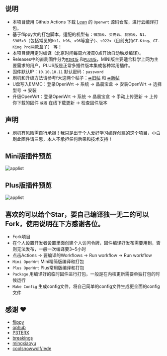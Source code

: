 ## 说明

- 本项目使用 Github Actions 下载 [Lean](https://github.com/coolsnowwolf/lede) 的 `Openwrt` 源码仓库，进行云编译打包。
- 基于flippy大的打包脚本，适配的机型有：`微加云`、`贝壳云`、`我家云`、`N1`、`S905x3`（包括常见的`hk1`、`h96`、`x96`等盒子）、`s922x`（目前支持`GT-King`、`GT-King Pro`两款盒子） 等！
- 本项目使用定时编译（北京时间每周六凌晨0点开始自动触发编译）。
- Releases中的直刷固件分为[`MINI版`](https://github.com/hhaibo/ARMv8-OpenWrt/releases/tag/ARMv8_MINI) 和[`PLUS版`](https://github.com/hhaibo/ARMv8-OpenWrt/releases/tag/ARMv8_PLUS)，MINI版主要适合科学上网为主要需求的用户，PLUS版是正常多插件版本集成各种常用插件。
- 固件默认IP：`10.10.10.11` 默认密码：`password`
- 刷机和升级方法请参考f大这两个帖子：[➦旧帖](https://www.right.com.cn/forum/thread-4055451-1-1.html) 和 [➦新帖](https://www.right.com.cn/forum/thread-4076037-1-1.html)
- U盘写入EMMC：登录OpenWrt → 系统 → 晶晨宝盒 → 安装OpenWrt → 选择型号 → 安装
- 升级OpenWrt：登录OpenWrt → 系统 → 晶晨宝盒 → 手动上传更新 → 上传你下载的固件 `或者` 在线下载更新 → 检查固件版本

## 声明
- 刷机有风险需自行承担！我只是出于个人爱好学习编译创建的这个项目，小白刷此固件请三思，本人不承担任何后果和技术支持！

## Mini版插件预览
 ![applist](https://github.com/hhaibo/ARMv8-OpenWrt/blob/main/imgs/mini.jpg)
 
## Plus版插件预览
 ![applist](https://github.com/hhaibo/ARMv8-OpenWrt/blob/main/imgs/plus.jpg)

## 喜欢的可以给个Star，要自己编译独一无二的可以Fork，使用说明在下方感谢各位。
- Fork项目
- 在个人设置开发者设置里面创建个人访问令牌，固件编译好发布需要用到，否则无法发布，一般一次编译要3~5小时
- 点击Actions → 要编译的Workflows → Run workflow → Run workflow 
- `Mini OpenWrt` Mini精简版编译和打包
- `Plus OpenWrt` Plus常用版编译和打包
- `Package` 用编译好的临时固件进行打包，一般是在内核更新需要单独打包的时候运行
- `Make Config` 生成config文件，将自己简单的config文件生成更全面的config文件

## 感谢 ❤️

- [flippy](https://github.com/unifreq/openwrt_packit)
- [ophub](https://github.com/ophub/op)
- [P3TERX](https://github.com/P3TERX/Actions-OpenWrt)
- [breakings](https://github.com/breakings/OpenWrt)
- [mingxiaoyu](https://github.com/mingxiaoyu/N1Openwrt)
- [coolsnowwolf/lede](https://github.com/coolsnowwolf/lede)
